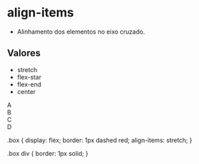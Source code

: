 # align-items

- Alinhamento dos elementos no eixo cruzado.

## Valores

- stretch
- flex-star
- flex-end
- center

<div class="box">
    <div>A</div>
    <div>B</div>
    <div>C</div>
    <div>D</div>
</div>

.box {
    display: flex;
    border: 1px dashed red;
    align-items: stretch;
}

.box div {
    border: 1px solid;
}